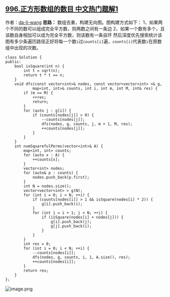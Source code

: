 ## [996.正方形数组的数目 中文热门题解1](https://leetcode.cn/problems/number-of-squareful-arrays/solutions/100000/c-shen-du-you-xian-sou-suo-by-da-li-wang-7)

作者：[da-li-wang](https://leetcode.cn/u/da-li-wang)
**思路：**
数组去重，构建无向图。图构建方式如下：
1，如果两个不同的数可以组成完全平方数，则两数之间有一条边
2，如果一个数有多个，且该数自身相加可以成为完全平方数，则该数有一条自环
然后深度优先搜索统计该图有多少条遍历路径正好将每一个数`i`过`counts[i]`遍，`counts[i]`代表数`i`在原数组中出现的次数。

```
class Solution {
public:
    bool isSquare(int n) {
        int t = sqrt(n);
        return t * t == n;
    }
    void dfs(const vector<int>& nodes, const vector<vector<int> >& g, 
            map<int, int>& counts, int i, int m, int M, int& res) {
        if (m == M) {
            ++res;
            return;
        }
        for (auto j : g[i]) {
            if (counts[nodes[j]] > 0) {
                --counts[nodes[j]];
                dfs(nodes, g, counts, j, m + 1, M, res);
                ++counts[nodes[j]];
            }
        }
    }
    int numSquarefulPerms(vector<int>& A) {
        map<int, int> counts;
        for (auto x : A) {
            ++counts[x];
        }
        vector<int> nodes;
        for (auto& p : counts) {
            nodes.push_back(p.first);
        }
        int N = nodes.size();
        vector<vector<int> > g(N);
        for (int i = 0; i < N; ++i) {
            if (counts[nodes[i]] > 1 && isSquare(nodes[i] * 2)) {
                g[i].push_back(i);
            }
            for (int j = i + 1; j < N; ++j) {
                if (isSquare(nodes[i] + nodes[j])) {
                    g[i].push_back(j);
                    g[j].push_back(i);
                }
            }
        }
        int res = 0;
        for (int i = 0; i < N; ++i) {
            --counts[nodes[i]];
            dfs(nodes, g, counts, i, 1, A.size(), res);
            ++counts[nodes[i]];
        }
        return res;
    }
};
```

![image.png](https://pic.leetcode-cn.com/40e0762d0edef5849ef312938d5d2129e40f8effee9058c783966d2c23d535ad-image.png)
